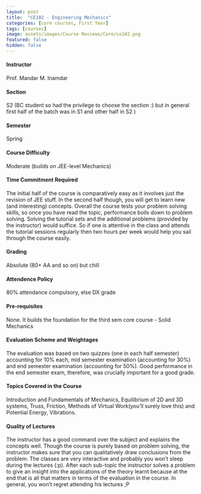 ```yaml
---
layout: post
title:  "CE102 - Engineering Mechanics"
categories: [core courses, First Year]
tags: [courses]
image: assets/images/Course Reviews/Core/ce102.png
featured: false
hidden: false
---
```


#### Instructor
Prof. Mandar M. Inamdar

#### Section
S2 (BC student so had the privilege to choose the section :) but in general first half of the batch was in S1 and other half in S2 )

#### Semester
Spring

#### Course Difficulty
Moderate (builds on JEE-level Mechanics)

#### Time Commitment Required
The initial half of the course is comparatively easy as it involves just the revision of JEE stuff. In the second half though, you will get to learn new (and interesting) concepts. Overall the course tests your problem solving skills, so once you have read the topic, performance boils down to problem solving. Solving the tutorial sets and the additional problems (provided by the instructor) would suffice. So if one is attentive in the class and attends the tutorial sessions regularly then two hours per week would help you sail through the course easily.

#### Grading
Absolute (80+ AA and so on) but chill 

#### Attendence Policy
80% attendance compulsory, else DX grade

#### Pre-requisites
None. It builds the foundation for the third sem core course - Solid Mechanics

#### Evaluation Scheme and Weightages
The evaluation was based on two quizzes (one in each half semester) accounting for 10% each, mid semester examination (accounting for 30%) and end semester examination (accounting for 50%). Good performance in the end semester exam, therefore, was crucially important for a good grade.

#### Topics Covered in the Course
Introduction and Fundamentals of Mechanics, Equilibrium of 2D and 3D systems, Truss, Friction, Methods of Virtual Work(you’ll surely love this) and Potential Energy, Vibrations.

#### Quality of Lectures
The instructor has a good command over the subject and explains the concepts well. Though the course is purely based on problem solving, the instructor makes sure that you can qualitatively draw conclusions from the problem. The classes are very interactive and probably you won’t sleep during the lectures (:p). After each sub-topic the instructor solves a problem to give an insight into the applications of the theory learnt because at the end that is all that matters in terms of the evaluation in the course. In general, you won’t regret attending his lectures ;P

